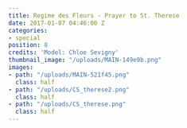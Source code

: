 ```yaml
---
title: Regime des Fleurs - Prayer to St. Therese
date: 2017-01-07 04:46:00 Z
categories:
- special
position: 8
credits: 'Model: Chloe Sevigny'
thumbnail_image: "/uploads/MAIN-149e9b.png"
images:
- path: "/uploads/MAIN-521f45.png"
  class: half
- path: "/uploads/CS_therese2.png"
  class: half
- path: "/uploads/CS_therese.png"
  class: half
---
```



